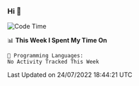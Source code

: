 ### Hi 👋

<!--START_SECTION:waka-->
![Code Time](http://img.shields.io/badge/Code%20Time-176%20hrs%2047%20mins-blue)

📊 **This Week I Spent My Time On** 

```text
💬 Programming Languages: 
No Activity Tracked This Week

```


 Last Updated on 24/07/2022 18:44:21 UTC
<!--END_SECTION:waka-->


